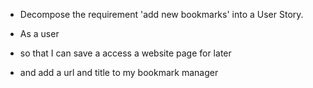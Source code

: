 * Decompose the requirement 'add new bookmarks' into a User Story.

* As a user 
* so that I can save a access a website page for later
* and add a url and title to my bookmark manager